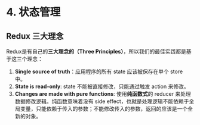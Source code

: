 # 4. 状态管理

## Redux 三大理念

Redux是有自己的**三大理念的（Three Principles）**，所以我们的最佳实践都是基于这三个理念：

1. **Single source of truth**：应用程序的所有 state 应该被保存在单个 store 中。
2. **State is read-only**: state 不能被直接修改，只能通过触发 action 来修改。 
3. **Changes are made with pure functions**: 使用**纯函数式**的 reducer 来处理数据修改逻辑。纯函数意味着没有 side effect，也就是处理逻辑不能依赖于全局变量，只能依赖于传入的参数；不能修改传入的参数，返回的应该是一个全新的对象。



